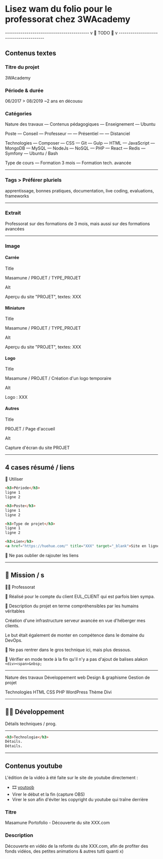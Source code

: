 # Lisez wam du folio pour le professorat chez 3WAcademy

------------------------------------------- v 🌱 TODO 🌱 v ----------------------------------------

## Contenus textes

### Titre du projet

3WAcademy

### Période & durée

06/2017 > 08/2019
~2 ans en décousu

### Catégories

Nature des travaux
— Contenus pédagogiques
— Enseignement
— Ubuntu

Poste
— Conseil
— Professeur
— — Présentiel
— — Distanciel

Technologies
— Composer
— CSS
— Git
— Gulp
— HTML
— JavaScript
— MongoDB
— MySQL
— NodeJs
— NoSQL
— PHP
— React
— Redis
— Symfony
— Ubuntu / Bash

Type de cours
— Formation 3 mois
— Formation tech. avancée

---

### Tags > Préférer pluriels

apprentissage, bonnes pratiques, documentation, live coding, evaluations, frameworks

---

### Extrait

Professorat sur des formations de 3 mois, mais aussi sur des formations avancées

---

### Image

#### Carrée

Title

Masamune / PROJET / TYPE_PROJET

Alt

Aperçu du site "PROJET", textes: XXX

#### Miniature

Title

Masamune / PROJET / TYPE_PROJET

Alt

Aperçu du site "PROJET", textes: XXX

#### Logo

Title

Masamune / PROJET / Création d'un logo temporaire

Alt

Logo : XXX

#### Autres

Title

PROJET / Page d'accueil

Alt

Capture d'écran du site PROJET

---

## 4 cases résumé / liens

🚨 Utiliser

```html
<h3>Période</h3>
ligne 1
ligne 2

<h3>Poste</h3>
ligne 1
ligne 2

<h3>Type de projet</h3>
ligne 1
ligne 2

<h3>Lien</h3>
<a href="https://huehue.com/" title="XXX" target="_blank">Site en ligne</a>
```

🚨 Ne pas oublier de rajouter les liens

---

## 🎯 Mission / s

👨‍🏫 Professorat

👔 Réalisé pour le compte du client EUL_CLIENT qui est parfois bien sympa.

🙋 Description du projet en terme compréhensibles par les humains véritables

Création d'une infrastructure serveur avancée en vue d'héberger mes clients.

Le but était également de monter en compétence dans le domaine du DevOps.

🚨 Ne pas rentrer dans le gros technique ici, mais plus dessous.

🚨 Vérifier en mode texte à la fin qu'il n'y a pas d'ajout de balises alakon `<div><span>&nbsp;`

---

Nature des travaux
Développement web
Design & graphisme
Gestion de projet

Technologies
HTML
CSS
PHP
WordPress
Thème Divi

---

## 👨‍💻 Développement

Détails techniques / prog.

---

```html
<h3>Technologie</h3>
Détails.
Détails.


```

---

## Contenus youtube

L'édition de la vidéo à été faite sur le site de youtube directement :

- 🎞️ [youtoob](https://www.youtube.com/watch?v=A_pDQ4P956M)
- Virer le début et la fin (capture OBS)
- Virer le son afin d'éviter les copyright du youtube qui traîne derrière

### Titre

Masamune Portofolio - Découverte du site XXX.com

### Description

Découverte en vidéo de la refonte du site XXX.com, afin de profiter des fonds vidéos, des petites animations & autres tutti quanti x)
